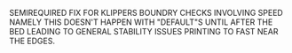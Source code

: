 SEMIREQUIRED FIX FOR KLIPPERS BOUNDRY CHECKS INVOLVING SPEED NAMELY THIS DOESN'T HAPPEN WITH "DEFAULT"S UNTIL AFTER THE BED LEADING TO GENERAL STABILITY ISSUES PRINTING TO FAST NEAR THE EDGES.
